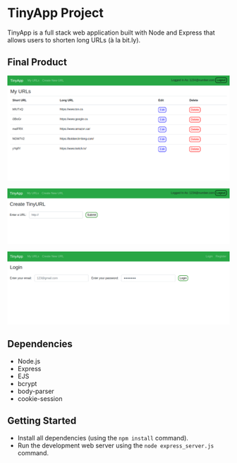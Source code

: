 # TinyApp Project

TinyApp is a full stack web application built with Node and Express that allows users to shorten long URLs (à la bit.ly).

## Final Product

!["screenshot description"](https://github.com/KurtSpiker/tinyapp/blob/main/docs/Screenshot%20from%202021-09-30%2022-20-44.png)

!["screenshot description"](https://github.com/KurtSpiker/tinyapp/blob/main/docs/Screenshot%20from%202021-09-30%2022-25-31.png)

!["screenshot description"](https://github.com/KurtSpiker/tinyapp/blob/main/docs/Screenshot%20from%202021-09-30%2022-27-23.png)

## Dependencies

- Node.js
- Express
- EJS
- bcrypt
- body-parser
- cookie-session

## Getting Started

- Install all dependencies (using the `npm install` command).
- Run the development web server using the `node express_server.js` command.
